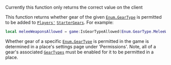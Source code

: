 Currently this function only returns the correct value on the client

This function returns whether gear of the given [`Enum.GearType`](https://create.roblox.com/docs/reference/engine/enums/GearType) is
permitted to be added to [`Players'`](https://create.roblox.com/docs/reference/engine/classes/Player)
[`StarterGears`](https://create.roblox.com/docs/reference/engine/classes/StarterGear). For example:
```lua
local meleeWeaponsAllowed = game:IsGearTypeAllowed(Enum.GearType.MeleeWeapons)
```

Whether gear of a specific [`Enum.GearType`](https://create.roblox.com/docs/reference/engine/enums/GearType) is permitted in the game is
determined in a place's settings page under 'Permissions'. Note, all of a
gear's associated [`GearTypes`](https://create.roblox.com/docs/reference/engine/enums/GearType) must be enabled for it to be
permitted in a place.
